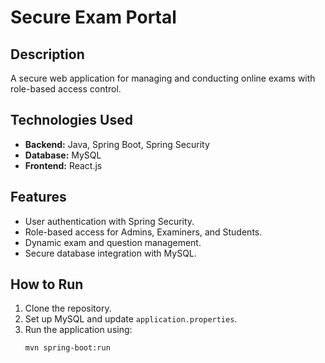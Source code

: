 # Secure Exam Portal  

## Description  
A secure web application for managing and conducting online exams with role-based access control.  

## Technologies Used  
- **Backend:** Java, Spring Boot, Spring Security  
- **Database:** MySQL  
- **Frontend:** React.js  

## Features  
- User authentication with Spring Security.  
- Role-based access for Admins, Examiners, and Students.  
- Dynamic exam and question management.  
- Secure database integration with MySQL.  

## How to Run  
1. Clone the repository.  
2. Set up MySQL and update `application.properties`.  
3. Run the application using:  
   ```bash
   mvn spring-boot:run
